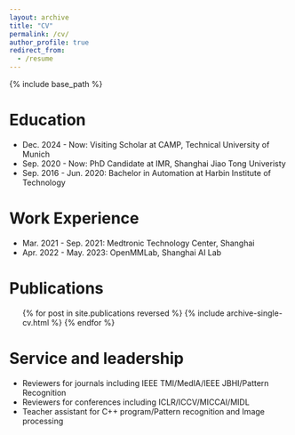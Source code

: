```yaml
---
layout: archive
title: "CV"
permalink: /cv/
author_profile: true
redirect_from:
  - /resume
---
```


{% include base_path %}


Education
======
- Dec. 2024 - Now: Visiting Scholar at CAMP, Technical University of Munich
- Sep. 2020 - Now: PhD Candidate at IMR, Shanghai Jiao Tong Univeristy
- Sep. 2016 - Jun. 2020: Bachelor in Automation at Harbin Institute of Technology


Work Experience
======
- Mar. 2021 - Sep. 2021: Medtronic Technology Center, Shanghai
- Apr. 2022 - May. 2023: OpenMMLab, Shanghai AI Lab
  


Publications
======
  <ul>{% for post in site.publications reversed %}
    {% include archive-single-cv.html %}
  {% endfor %}</ul>

  
  
Service and leadership
======
* Reviewers for journals including IEEE TMI/MedIA/IEEE JBHI/Pattern Recognition
* Reviewers for conferences including ICLR/ICCV/MICCAI/MIDL
* Teacher assistant for C++ program/Pattern recognition and Image processing
